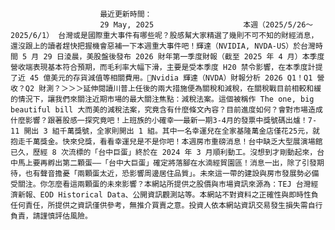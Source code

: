 
                        最近更新時間：
                        29 May, 2025                    本週（2025/5/26～2025/6/1） 台灣或是國際重大事件有哪些呢？股感幫大家精選了幾則不可不知的財經消息，還沒跟上的讀者趕快把握機會惡補一下本週重大事件吧！輝達（NVIDIA, NVDA-US）於台灣時間 5 月 29 日淩晨，美股盤後發布 2026 財年第一季度財報（截至 2025 年 4 月）本季度營收端表現基本符合預期，而毛利率大幅下滑，主要是受本季度 H20 禁令影響，在本季度計提了近 45 億美元的存貨減值等相關費用。💪Nvidia 輝達（NVDA）財報分析 2026 Q1！Q1 營收？Q2 財測？＞＞＞延伸閱讀川普上任後的兩大措施便為關稅和減稅，在關稅戰目前相較和緩的情況下，讓我們來關注近期市場的最大關注焦點：減稅法案。這個被稱作 The one, big beautiful bill 大而美的減稅法案，究竟含有什麼條文內容？目前進度如何？會對市場造成什麼影響？跟著股感一探究竟吧！上班族的小確幸──最新一期3-4月的發票中獎號碼出爐！7-11 開出 3 組千萬獎號，全家則開出 1 組。其中一名幸運兒在全家基隆萬金店僅花25元，就抱走千萬獎金。快來兌獎，看看幸運兒是不是你吧！本週房市重磅消息！台中缺乏大型展演場館已久，歷經 8 次流標的「台中巨蛋」終於在 2024 年 3 月順利動工。沒想到才剛動起來，台中馬上要再孵出第二顆蛋——「台中大巨蛋」確定將落腳在水湳經貿園區！消息一出，除了引發期待，也有聲音擔憂「兩顆蛋太近，恐影響周邊居住品質」。未來這一帶的建設與房市發展勢必備受關注。你怎麼看這兩顆蛋的未來影響？本網站所提供之股價與市場資訊來源為：TEJ 台灣經濟新報、EOD Historical Data、公開資訊觀測站等。本網站不對資料之正確性與即時性負任何責任，所提供之資訊僅供參考，無推介買賣之意。投資人依本網站資訊交易發生損失需自行負責，請謹慎評估風險。